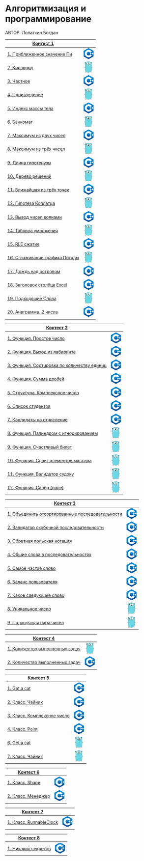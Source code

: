 # Алгоритмизация и программирование

АВТОР: Лопаткин Богдан

|[Контест 1](https://contest.yandex.ru/contest/52142/problems/) |  |
| --- | :-: |
| [1. Приближенное значение Пи](./contest_01/01) | ![](./img/cpp.png) |
| [2. Кислород](./contest_01/02) |  ![](./img/go.png) |
| [3. Частное](./contest_01/03) | ![](./img/cpp.png) |
| [4. Произведение](./contest_01/04)  | ![](./img/go.png) |
| [5. Индекс массы тела](./contest_01/05)  | ![](./img/cpp.png) |
| [6. Банкомат](./contest_01/06)  | ![](./img/go.png) |
| [7. Максимум из двух чисел](./contest_01/07)  | ![](./img/cpp.png) |
| [8. Максимум из трёх чисел](./contest_01/08)  | ![](./img/go.png) |
| [9. Длина гипотенузы](./contest_01/09)  | ![](./img/cpp.png) |
| [10. Дерево решений](./contest_01/10)  | ![](./img/go.png) |
| [11. Ближайшая из трёх точек](./contest_01/11)  | ![](./img/cpp.png) |
| [12. Гипотеза Коллатца](./contest_01/12)  | ![](./img/go.png) |
| [13. Вывод чисел волнами](./contest_01/13)  | ![](./img/cpp.png) |
| [14. Таблица умножения](./contest_01/14)  | ![](./img/go.png) |
| [15. RLE сжатие](./contest_01/15)  | ![](./img/cpp.png) |
| [16. Сглаживание графика Погоды](./contest_01/16)  | ![](./img/go.png) |
| [17. Дождь над островом](./contest_01/17)  | ![](./img/cpp.png) |
| [18. Заголовок столбца Excel](./contest_01/18)  | ![](./img/cpp.png) |
| [19. Подходящие Слова](./contest_01/19)  | ![](./img/go.png) |
| [20. Анаграмма. 2 числа](./contest_01/20)  | ![](./img/cpp.png) |

|[Контест 2](https://contest.yandex.ru/contest/52676/problems/) |  |
| --- | :-: |
| [1. Функция. Простое число](./contest_02/01) | ![](./img/cpp.png) |
| [2. Функция. Выход из лабиринта](./contest_02/02) |  ![](./img/cpp.png) |
| [3. Функция. Сортировка по количеству единиц](./contest_02/03) | ![](./img/cpp.png) |
| [4. Функция. Сумма дробей](./contest_02/04) | ![](./img/cpp.png) |
| [5. Структура. Комплексное число](./contest_02/05) | ![](./img/cpp.png) |
| [6. Список студентов](./contest_02/06) | ![](./img/cpp.png) |
| [7. Кандидаты на отчисление](./contest_02/07) | ![](./img/cpp.png) |
| [8. Функция. Палиндром с игнорированием](./contest_02/08) | ![](./img/go.png) |
| [9. Функция. Счастливый билет](./contest_02/09) | ![](./img/go.png) |
| [10. Функция. Сдвиг элементов массива](./contest_02/10) | ![](./img/go.png) |
| [11. Функция. Валидатор судоку](./contest_02/11) | ![](./img/go.png) |
| [12. Функция. Сапёр (поле)](./contest_02/12) | ![](./img/go.png) |

|[Контест 3](https://contest.yandex.ru/contest/53504/problems/) |  |
| --- | :-: |
| [1. Объединить отсортированные последовательности](./contest_03/01) | ![](./img/cpp.png) |
| [2. Валидатор скобочной последовательности](./contest_03/02) |  ![](./img/cpp.png) |
| [3. Обратная польская нотация](./contest_02/03) | ![](./img/cpp.png) |
| [4. Общие слова в последовательностях](./contest_03/04) | ![](./img/cpp.png) |
| [5. Самое частое слово](./contest_03/05) | ![](./img/cpp.png) |
| [6. Баланс пользователя](./contest_03/06) | ![](./img/cpp.png) |
| [7. Какое следующее слово](./contest_03/07) | ![](./img/cpp.png) |
| [8. Уникальное число](./contest_03/08) | ![](./img/go.png) |
| [9. Подходящая пара чисел](./contest_03/09) | ![](./img/go.png) |

|[Контест 4](https://contest.yandex.ru/contest/54625/problems/) |  |
| --- | :-: |
| [1. Количество выполненных задач](./contest_04/01) | ![](./img/go.png) |
| [2. Количество выполненных задач](./contest_04/02) |  ![](./img/cpp.png) |

|[Контест 5](https://contest.yandex.ru/contest/55465/problems/) |  |
| --- | :-: |
| [1. Get a cat](./contest_05/01) | ![](./img/cpp.png) |
| [2. Класс. Чайник](./contest_05/02) |  ![](./img/cpp.png) |
| [3. Класс. Комплексное число](./contest_05/03) | ![](./img/cpp.png) |
| [4. Класс. Point](./contest_05/04) | ![](./img/cpp.png) |
| [6. Get a cat](./contest_05/06) | ![](./img/go.png) |
| [7. Класс. Чайник](./contest_05/07) | ![](./img/go.png) |

|[Контест 6](https://contest.yandex.ru/contest/55918/problems/) |  |
| --- | :-: |
| [1. Класс. Shape](./contest_06/01) | ![](./img/cpp.png) |
| [2. Класс. Менеджер](./contest_06/02) |  ![](./img/cpp.png) |

|[Контест 7](https://contest.yandex.ru/contest/56824/problems/) |  |
| --- | :-: |
| [1. Класс. RunnableСlock](./contest_07/01) | ![](./img/cpp.png) |

|[Контест 8](https://contest.yandex.ru/contest/57296/problems/) |  |
| --- | :-: |
| [1. Никаких секретов](./contest_08/01) | ![](./img/cpp.png) |
